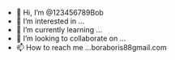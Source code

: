 - 👋 Hi, I’m @123456789Bob
- 👀 I’m interested in ...
- 🌱 I’m currently learning ...
- 💞️ I’m looking to collaborate on ...
- 📫 How to reach me ...boraboris88gmail.com

<!---
123456789Bob/123456789Bob is a ✨ special ✨ repository because its `README.md` (this file) appears on your GitHub profile.
You can click the Preview link to take a look at your changes.
--->
